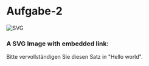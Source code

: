 # Aufgabe-2
<img alt="SVG" src="https://www.flaticon.com/svg/static/icons/svg/2097/2097184.svg" /> 

<h3>A SVG Image with embedded link:</h3> 


Bitte vervollständigen Sie diesen Satz in "Hello world".
